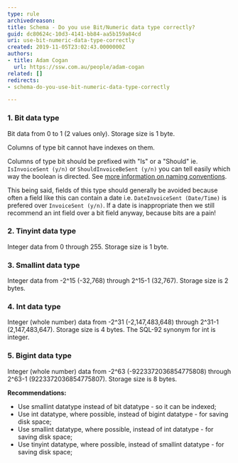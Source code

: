 ```yaml
---
type: rule
archivedreason: 
title: Schema - Do you use Bit/Numeric data type correctly?
guid: dc80624c-10d3-4141-bb84-aa5b159a84cd
uri: use-bit-numeric-data-type-correctly
created: 2019-11-05T23:02:43.0000000Z
authors:
- title: Adam Cogan
  url: https://ssw.com.au/people/adam-cogan
related: []
redirects:
- schema-do-you-use-bit-numeric-data-type-correctly

---
```


### 1. Bit data type

Bit data from 0 to 1 (2 values only). Storage size is 1 byte.

Columns of type bit cannot have indexes on them.

Columns of type bit should be prefixed with "Is" or a "Should" ie. `IsInvoiceSent (y/n)` or `ShouldInvoiceBeSent (y/n)` you can tell easily which way the boolean is directed. See [more information on naming conventions](/object-name-should-follow-your-company-naming-conventions).

This being said, fields of this type should generally be avoided because often a field like this can contain a date i.e. `DateInvoiceSent (Date/Time)` is prefered over `InvoiceSent (y/n)`. If a date is inappropriate then we still recommend an int field over a bit field anyway, because bits are a pain!

<!--endintro-->

### 2. Tinyint data type

Integer data from 0 through 255. Storage size is 1 byte.

### 3. Smallint data type

Integer data from -2^15 (-32,768) through 2^15-1 (32,767). Storage size is 2 bytes.

### 4. Int data type

Integer (whole number) data from -2^31 (-2,147,483,648) through 2^31-1 (2,147,483,647). Storage size is 4 bytes. The SQL-92 synonym for int is integer.

### 5. Bigint data type

Integer (whole number) data from -2^63 (-9223372036854775808) through 2^63-1 (9223372036854775807). Storage size is 8 bytes.

**Recommendations:**

* Use smallint datatype instead of bit datatype - so it can be indexed;
* Use int datatype, where possible, instead of bigint datatype - for saving disk space;
* Use smallint datatype, where possible, instead of int datatype - for saving disk space;
* Use tinyint datatype, where possible, instead of smallint datatype - for saving disk space;
